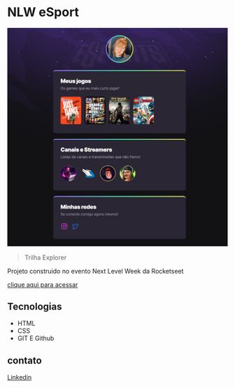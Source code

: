 # NLW eSport 

![preview](./.GitHub/preview.png)

> Trilha Explorer

Projeto construido no evento Next Level Week da Rocketseet

[clique aqui para acessar](https://juuhgomes03.github.io/NLW-eSports-explore/)

## Tecnologias

- HTML
- CSS
- GIT E Github

## contato 
 [Linkedin](https://www.linkedin.com/in/j%C3%BAlia-gomes-a9a07812a/)
